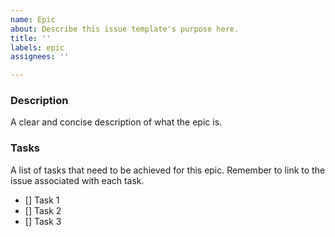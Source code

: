 ```yaml
---
name: Epic
about: Describe this issue template's purpose here.
title: ''
labels: epic
assignees: ''

---
```


### Description
A clear and concise description of what the epic is.

### Tasks
A list of tasks that need to be achieved for this epic. Remember to link to the issue associated with each task.

- [] Task 1
- [] Task 2
- [] Task 3
